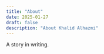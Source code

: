 ```yaml
---
title: "About"
date: 2025-01-27
draft: false
description: "About Khalid Alhazmi"
---
```


A story in writing.


